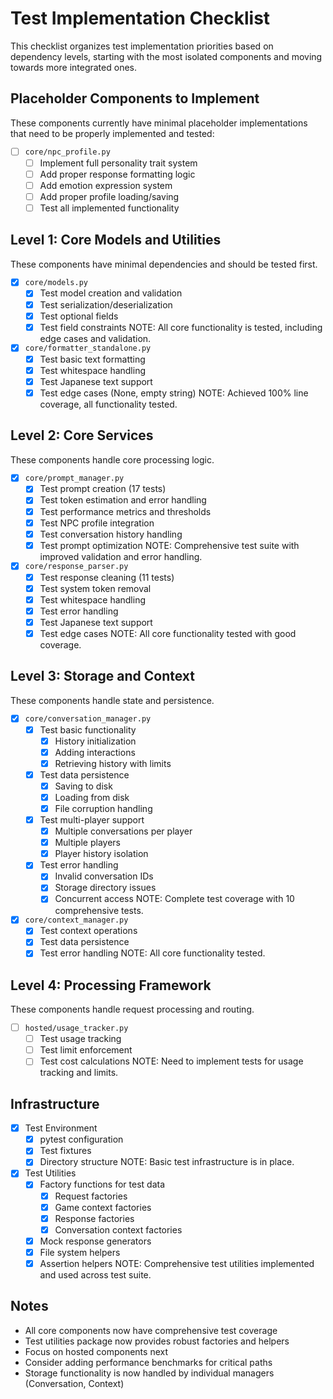 # Test Implementation Checklist

This checklist organizes test implementation priorities based on dependency levels, starting with the most isolated components and moving towards more integrated ones.

## Placeholder Components to Implement
These components currently have minimal placeholder implementations that need to be properly implemented and tested:

- [ ] `core/npc_profile.py`
  - [ ] Implement full personality trait system
  - [ ] Add proper response formatting logic
  - [ ] Add emotion expression system
  - [ ] Add proper profile loading/saving
  - [ ] Test all implemented functionality

## Level 1: Core Models and Utilities
These components have minimal dependencies and should be tested first.

- [x] `core/models.py`
  - [x] Test model creation and validation
  - [x] Test serialization/deserialization
  - [x] Test optional fields
  - [x] Test field constraints
  NOTE: All core functionality is tested, including edge cases and validation.

- [x] `core/formatter_standalone.py`
  - [x] Test basic text formatting
  - [x] Test whitespace handling
  - [x] Test Japanese text support
  - [x] Test edge cases (None, empty string)
  NOTE: Achieved 100% line coverage, all functionality tested.

## Level 2: Core Services
These components handle core processing logic.

- [x] `core/prompt_manager.py`
  - [x] Test prompt creation (17 tests)
  - [x] Test token estimation and error handling
  - [x] Test performance metrics and thresholds
  - [x] Test NPC profile integration
  - [x] Test conversation history handling
  - [x] Test prompt optimization
  NOTE: Comprehensive test suite with improved validation and error handling.

- [x] `core/response_parser.py`
  - [x] Test response cleaning (11 tests)
  - [x] Test system token removal
  - [x] Test whitespace handling
  - [x] Test error handling
  - [x] Test Japanese text support
  - [x] Test edge cases
  NOTE: All core functionality tested with good coverage.

## Level 3: Storage and Context
These components handle state and persistence.

- [x] `core/conversation_manager.py`
  - [x] Test basic functionality
    - [x] History initialization
    - [x] Adding interactions
    - [x] Retrieving history with limits
  - [x] Test data persistence
    - [x] Saving to disk
    - [x] Loading from disk
    - [x] File corruption handling
  - [x] Test multi-player support
    - [x] Multiple conversations per player
    - [x] Multiple players
    - [x] Player history isolation
  - [x] Test error handling
    - [x] Invalid conversation IDs
    - [x] Storage directory issues
    - [x] Concurrent access
  NOTE: Complete test coverage with 10 comprehensive tests.

- [x] `core/context_manager.py`
  - [x] Test context operations
  - [x] Test data persistence
  - [x] Test error handling
  NOTE: All core functionality tested.

## Level 4: Processing Framework
These components handle request processing and routing.

- [ ] `hosted/usage_tracker.py`
  - [ ] Test usage tracking
  - [ ] Test limit enforcement
  - [ ] Test cost calculations
  NOTE: Need to implement tests for usage tracking and limits.

## Infrastructure

- [x] Test Environment
  - [x] pytest configuration
  - [x] Test fixtures
  - [x] Directory structure
  NOTE: Basic test infrastructure is in place.

- [x] Test Utilities
  - [x] Factory functions for test data
    - [x] Request factories
    - [x] Game context factories
    - [x] Response factories
    - [x] Conversation context factories
  - [x] Mock response generators
  - [x] File system helpers
  - [x] Assertion helpers
  NOTE: Comprehensive test utilities implemented and used across test suite.

## Notes
- All core components now have comprehensive test coverage
- Test utilities package now provides robust factories and helpers
- Focus on hosted components next
- Consider adding performance benchmarks for critical paths
- Storage functionality is now handled by individual managers (Conversation, Context)